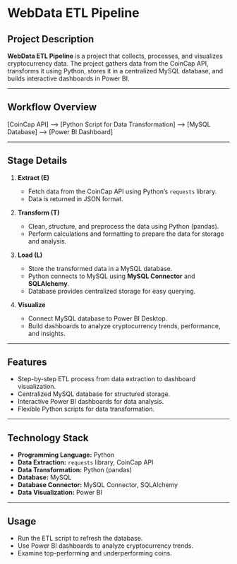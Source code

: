 # WebData ETL Pipeline

## Project Description
**WebData ETL Pipeline** is a project that collects, processes, and visualizes cryptocurrency data. The project gathers data from the CoinCap API, transforms it using Python, stores it in a centralized MySQL database, and builds interactive dashboards in Power BI.

---

## Workflow Overview
[CoinCap API] --> [Python Script for Data Transformation] --> [MySQL Database] --> [Power BI Dashboard]

---

## Stage Details

1. **Extract (E)**  
   - Fetch data from the CoinCap API using Python’s `requests` library.  
   - Data is returned in JSON format.

2. **Transform (T)**  
   - Clean, structure, and preprocess the data using Python (pandas).  
   - Perform calculations and formatting to prepare the data for storage and analysis.

3. **Load (L)**  
   - Store the transformed data in a MySQL database.  
   - Python connects to MySQL using **MySQL Connector** and **SQLAlchemy**.  
   - Database provides centralized storage for easy querying.

4. **Visualize**  
   - Connect MySQL database to Power BI Desktop.  
   - Build dashboards to analyze cryptocurrency trends, performance, and insights.

---

## Features
- Step-by-step ETL process from data extraction to dashboard visualization.  
- Centralized MySQL database for structured storage.  
- Interactive Power BI dashboards for data analysis.  
- Flexible Python scripts for data transformation.

---

## Technology Stack
- **Programming Language:** Python  
- **Data Extraction:** `requests` library, CoinCap API  
- **Data Transformation:** Python (pandas)  
- **Database:** MySQL  
- **Database Connector:** MySQL Connector, SQLAlchemy  
- **Data Visualization:** Power BI  

---

## Usage
- Run the ETL script to refresh the database.  
- Use Power BI dashboards to analyze cryptocurrency trends.  
- Examine top-performing and underperforming coins.
